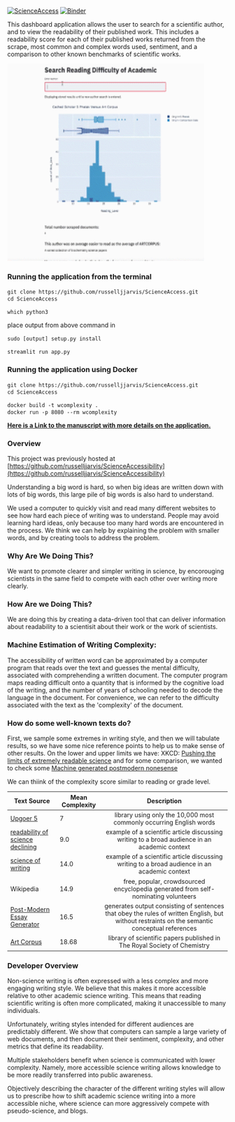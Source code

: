 



[![ScienceAccess](https://circleci.com/gh/russelljjarvis/ScienceAccess.svg?style=svg)](https://app.circleci.com/pipelines/github/russelljjarvis/ScienceAccess/)
[![Binder](https://mybinder.org/badge_logo.svg)](https://mybinder.org/v2/gh/russelljjarvis/ScienceAccess/master)

This dashboard application allows the user to search for a scientific author, and to view the readability of their published work. This includes a readability score for each of their published works returned from the scrape, most common and complex words used, sentiment, and a comparison to other known benchmarks of scientific works. 

<img src="app_works.gif" width="450" height="450"/>



### Running the application from the terminal
```
git clone https://github.com/russelljjarvis/ScienceAccess.git
cd ScienceAccess

```
```
which python3
```
place output from above command in
```
sudo [output] setup.py install
```

```
streamlit run app.py
```

### Running the application using Docker
```
git clone https://github.com/russelljjarvis/ScienceAccess.git
cd ScienceAccess

```

```
docker build -t wcomplexity .
docker run -p 8080 --rm wcomplexity

```


**[Here is a Link to the manuscript with more details on the application.](https://github.com/russelljjarvis/ScienceAccess/blob/master/Documentation/paper.md)** 



### Overview

This project was previously hosted at [https://github.com/russelljjarvis/ScienceAccessibility](https://github.com/russelljjarvis/ScienceAccessibility)

Understanding a big word is hard, so when big ideas are written down with lots of big words, this large pile of big words is also hard to understand. 

We used a computer to quickly visit and read many different websites to see how hard each piece of writing was to understand. People may avoid learning hard ideas, only because too many hard words are encountered in the process. We think we can help by explaining the problem with smaller words, and by creating tools to address the problem.

### Why Are We Doing This?
We want to promote clearer and simpler writing in science, by encorouging scientists in the same field to compete with each other over writing more clearly.

### How Are we Doing This?
We are doing this by creating a data-driven tool that can deliver information about readability to a scientisit about their work or the work of scientists. 

### Machine Estimation of Writing Complexity:
The accessibility of written word can be approximated by a computer program that reads over the text and guesses the mental difficulty, associated with comprehending a written document. The computer program maps reading difficult onto a quantity that is informed by the cognitive load of the writing, and the number of years of schooling needed to decode the language in the document. For convenience, we can refer to the difficulty associated with the text as the 'complexity' of the document. 

### How do some well-known texts do?

First, we sample some extremes in writing style, and then we will tabulate results, so we have some nice reference points to help us to make sense of other results. On the lower and upper limits we have: XKCD: [Pushing the limits of extremely readable science](http://splasho.com/upgoer5/library.php) and for some comparison, we wanted to check some [Machine generated postmodern nonesense](http://www.elsewhere.org/pomo/)

We can thiink of the complexity score similar to reading or grade level.

| Text Source | Mean Complexity | Description |
|----------|----------|:-------------:|
| [Upgoer 5](https://splasho.com/upgoer5/library.php)                             | 7     | library using only the 10,000 most commonly occurring English words |
| [readability of science declining](https://elifesciences.org/download/aHR0cHM6Ly9jZG4uZWxpZmVzY2llbmNlcy5vcmcvYXJ0aWNsZXMvMjc3MjUvZWxpZmUtMjc3MjUtdjIucGRm/elife-27725-v2.pdf?_hash=WA%2Fey48HnQ4FpVd6bc0xCTZPXjE5ralhFP2TaMBMp1c%3D)   |  9.0 | example of a scientific article discussing writing to a broad audience in an academic context |
| [science of writing](https://cseweb.ucsd.edu/~swanson/papers/science-of-writing.pdf) | 14.0 | example of a scientific article discussing writing to a broad audience in an academic context |
| Wikipedia                                                                       | 14.9   | free, popular, crowdsourced encyclopedia generated from self-nominating volunteers  |
| [Post-Modern Essay Generator](http://www.elsewhere.org/journal/pomo/)           | 16.5   | generates output consisting of sentences that obey the rules of written English, but without restraints on the semantic conceptual references   |
| [Art Corpus](https://www.aber.ac.uk/en/cs/research/cb/projects/art/art-corpus/) | 18.68  | library of scientific papers published in The Royal Society of Chemistry |


### Developer Overview 
Non-science writing is often expressed with a less complex and more engaging writing style. We believe that this makes it more accessible relative to other academic science writing. This means that reading scientific writing is often more complicated, making it unaccessible to many individuals. 

Unfortunately, writing styles intended for different audiences are predictably different. We show that computers can sample a large variety of web documents, and then document their sentiment, complexity, and other metrics that define its readability.

Multiple stakeholders benefit when science is communicated with lower complexity. Namely, more accessible science writing allows knowledge to be more readily transferred into public awareness. 

Objectively describing the character of the different writing styles will allow us to prescribe how to shift academic science writing into a more accessible niche, where science can more aggressively compete with pseudo-science, and blogs.

